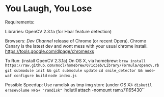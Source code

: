 You Laugh, You Lose
====================

Requirements:

  Libraries:
    OpenCV 2.3.1a (for Haar feature detection)

  Browsers:
    *Dev Channel* release of Chrome (or recent Opera). 
    Chrome Canary is the latest dev and wont mess with your usual chrome install.
      https://tools.google.com/dlpage/chromesxs



To Run:
  (install OpenCV 2.3.1a)
    On OS X, via homebrew: `brew install https://raw.github.com/mxcl/homebrew/071c3eb/Library/Formula/opencv.rb`
  `git submodule init && git submodule update`
  `cd smile_detector && node-waf configure build`
  `node index.js`

Possible Speedup:
  Use ramdisk as tmp img store (under OS X): `diskutil erasevolume HFS+ "ramdisk" `hdiutil attach -nomount ram://1165430``

